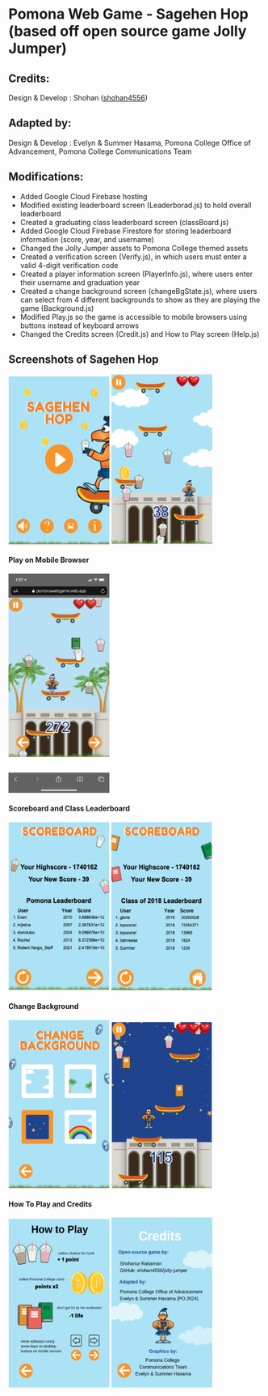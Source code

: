 # Pomona Web Game - Sagehen Hop (based off open source game Jolly Jumper)


## Credits:

Design & Develop : Shohan ([shohan4556](https://github.com/shohan4556))

## Adapted by:

Design & Develop : Evelyn & Summer Hasama, Pomona College Office of Advancement, Pomona College Communications Team

## Modifications:
-	Added Google Cloud Firebase hosting 
-	Modified existing leaderboard screen (Leaderborad.js) to hold overall leaderboard
-	Created a graduating class leaderboard screen (classBoard.js)
-	Added Google Cloud Firebase Firestore for storing leaderboard information (score, year, and username)
-	Changed the Jolly Jumper assets to Pomona College themed assets
-	Created a verification screen (Verify.js), in which users must enter a valid 4-digit verification code
-	Created a player information screen (PlayerInfo.js), where users enter their username and graduation year
-	Created a change background screen (changeBgState.js), where users can select from 4 different backgrounds to show as they are playing the game (Background.js)
-	Modified Play.js so the game is accessible to mobile browsers using buttons instead of keyboard arrows
-	Changed the Credits screen (Credit.js) and How to Play screen (Help.js)

## Screenshots of Sagehen Hop

<img src = "https://github.com/Hasama-Twins/PomonaWebGame/blob/gh-pages/game-screenshots/Screen%20Shot%202021-04-10%20at%201.03.46%20PM.png" width = 200> <img src = "https://github.com/Hasama-Twins/PomonaWebGame/blob/gh-pages/game-screenshots/Screen%20Shot%202021-04-10%20at%201.03.09%20PM.png" width = 200> 

#### Play on Mobile Browser
<img src = "https://github.com/Hasama-Twins/PomonaWebGame/blob/gh-pages/game-screenshots/IMG_7074.PNG" width = 200>

#### Scoreboard and Class Leaderboard
<img src = "https://github.com/Hasama-Twins/PomonaWebGame/blob/gh-pages/game-screenshots/Screen%20Shot%202021-04-10%20at%201.03.28%20PM.png" width = 200> <img src = "https://github.com/Hasama-Twins/PomonaWebGame/blob/gh-pages/game-screenshots/Screen%20Shot%202021-04-10%20at%201.03.38%20PM.png" width = 200> 

#### Change Background
<img src = "https://github.com/Hasama-Twins/PomonaWebGame/blob/gh-pages/game-screenshots/Screen%20Shot%202021-04-10%20at%201.03.59%20PM.png" width = 200> <img src = "https://github.com/Hasama-Twins/PomonaWebGame/blob/gh-pages/game-screenshots/Screen%20Shot%202021-04-10%20at%201.05.06%20PM.png" width = 200>

#### How To Play and Credits
<img src = "https://github.com/Hasama-Twins/PomonaWebGame/blob/gh-pages/game-screenshots/Screen%20Shot%202021-04-10%20at%201.04.12%20PM.png" width = 200> <img src = "https://github.com/Hasama-Twins/PomonaWebGame/blob/gh-pages/game-screenshots/Screen%20Shot%202021-04-10%20at%201.04.18%20PM.png" width = 200> 
